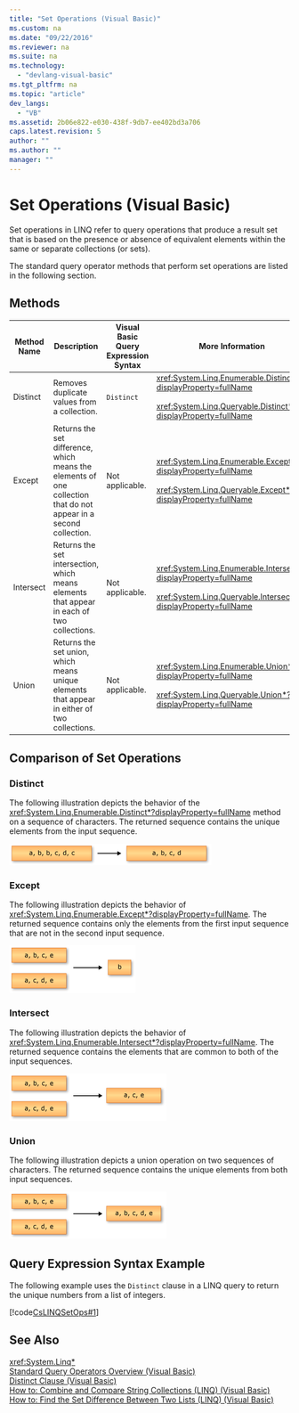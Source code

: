 ```yaml
---
title: "Set Operations (Visual Basic)"
ms.custom: na
ms.date: "09/22/2016"
ms.reviewer: na
ms.suite: na
ms.technology: 
  - "devlang-visual-basic"
ms.tgt_pltfrm: na
ms.topic: "article"
dev_langs: 
  - "VB"
ms.assetid: 2b06e822-e030-438f-9db7-ee402bd3a706
caps.latest.revision: 5
author: ""
ms.author: ""
manager: ""
---
```

# Set Operations (Visual Basic)
Set operations in LINQ refer to query operations that produce a result set that is based on the presence or absence of equivalent elements within the same or separate collections (or sets).  
  
 The standard query operator methods that perform set operations are listed in the following section.  
  
## Methods  
  
|Method Name|Description|Visual Basic Query Expression Syntax|More Information|  
|-----------------|-----------------|------------------------------------------|----------------------|  
|Distinct|Removes duplicate values from a collection.|`Distinct`|<xref:System.Linq.Enumerable.Distinct*?displayProperty=fullName><br /><br /> <xref:System.Linq.Queryable.Distinct*?displayProperty=fullName>|  
|Except|Returns the set difference, which means the elements of one collection that do not appear in a second collection.|Not applicable.|<xref:System.Linq.Enumerable.Except*?displayProperty=fullName><br /><br /> <xref:System.Linq.Queryable.Except*?displayProperty=fullName>|  
|Intersect|Returns the set intersection, which means elements that appear in each of two collections.|Not applicable.|<xref:System.Linq.Enumerable.Intersect*?displayProperty=fullName><br /><br /> <xref:System.Linq.Queryable.Intersect*?displayProperty=fullName>|  
|Union|Returns the set union, which means unique elements that appear in either of two collections.|Not applicable.|<xref:System.Linq.Enumerable.Union*?displayProperty=fullName><br /><br /> <xref:System.Linq.Queryable.Union*?displayProperty=fullName>|  
  
## Comparison of Set Operations  
  
### Distinct  
 The following illustration depicts the behavior of the <xref:System.Linq.Enumerable.Distinct*?displayProperty=fullName> method on a sequence of characters. The returned sequence contains the unique elements from the input sequence.  
  
 ![Graphic showing the behavior of Distinct&#40;&#41;.](../vs140/media/distinct.png "Distinct")  
  
### Except  
 The following illustration depicts the behavior of <xref:System.Linq.Enumerable.Except*?displayProperty=fullName>. The returned sequence contains only the elements from the first input sequence that are not in the second input sequence.  
  
 ![Graphic showing the action of Except&#40;&#41;.](../vs140/media/except.png "Except")  
  
### Intersect  
 The following illustration depicts the behavior of <xref:System.Linq.Enumerable.Intersect*?displayProperty=fullName>. The returned sequence contains the elements that are common to both of the input sequences.  
  
 ![Graphic showing the intersection of two sequences.](../vs140/media/intersect.png "Intersect")  
  
### Union  
 The following illustration depicts a union operation on two sequences of characters. The returned sequence contains the unique elements from both input sequences.  
  
 ![Graphic showing the union of two sequences.](../vs140/media/union.png "Union")  
  
## Query Expression Syntax Example  
 The following example uses the `Distinct` clause in a LINQ query to return the unique numbers from a list of integers.  
  
 [!code[CsLINQSetOps#1](../vs140/codesnippet/VisualBasic/set-operations--visual-basic-_1.vb)]  
  
## See Also  
 <xref:System.Linq*>   
 [Standard Query Operators Overview (Visual Basic)](../vs140/standard-query-operators-overview--visual-basic-.md)   
 [Distinct Clause (Visual Basic)](../vs140/distinct-clause--visual-basic-.md)   
 [How to: Combine and Compare String Collections (LINQ) (Visual Basic)](../vs140/how-to--combine-and-compare-string-collections--linq---visual-basic-.md)   
 [How to: Find the Set Difference Between Two Lists (LINQ) (Visual Basic)](../vs140/how-to--find-the-set-difference-between-two-lists--linq---visual-basic-.md)